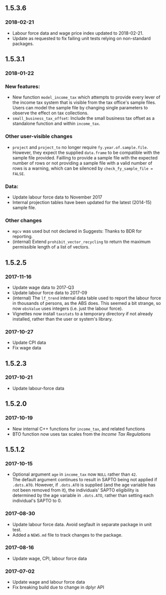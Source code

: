 ## 1.5.3.6
### 2018-02-21
* Labour force data and wage price index updated to 2018-02-21.
* Update as requested to fix failing unit tests relying on non-standard packages.

## 1.5.3.1
### 2018-01-22

### New features:
* New function `model_income_tax` which attempts to provide every lever of the income tax system that is visible from the tax office's sample files. Users can model the sample file by changing single parameters to observe the effect on tax collections.
* `small_business_tax_offset`: Include the small business tax offset as a standalone function and within `income_tax`.

### Other user-visible changes
* `project` and `project_to` no longer require `fy.year.of.sample.file`. However, they expect the supplied `data.frame` to be compatible with the sample file provided. Failling to provide a sample file with the expected number of rows or not providing a sample file with a valid number of rows is a warning, which can be silenced by `check_fy_sample_file = FALSE`. 

### Data:
* Update labour force data to November 2017
* Internal projection tables have been updated for the latest (2014-15) sample file.

### Other changes
* `mgcv` was used but not declared in Suggests: Thanks to BDR for reporting.
* (internal) Extend `prohibit_vector_recycling` to return the maximum permissible length of a list of vectors.

## 1.5.2.5
### 2017-11-16
* Update wage data to 2017-Q3
* Update labour force data to 2017-09
* (internal) The `lf_trend` internal data table used to report the labour force in thousands of persons, as the ABS does. This seemed a bit strange, so now `obsValue` uses integers (i.e. just the labour force). 
* Vignettes now install `taxstats` to a temporary directory if not already installed, rather than the user or system's library.

### 2017-10-27
* Update CPI data
* Fix wage data

## 1.5.2.3
### 2017-10-21
* Update labour-force data

## 1.5.2.0
### 2017-10-19
* New internal C++ functions for `income_tax`, and related functions
* BTO function now uses tax scales from the *Income Tax Regulations*

## 1.5.1.2
### 2017-10-15
* Optional argument `age` in `income_tax` now `NULL` rather than `42`.  
The default argument continues to result in SAPTO being not applied if `.dots.ATO`.
However, if `.dots.ATO` is supplied (and the age variable has not been removed from it),
the individuals' SAPTO eligibility is determined by the age variable in `.dots.ATO`, rather
than setting each individual's SAPTO to 0.

### 2017-08-30
* Update labour force data. Avoid segfault in separate package in unit test.
* Added a `NEWS.md` file to track changes to the package.

### 2017-08-16
* Update wage, CPI, labour force data

### 2017-07-02
* Update wage and labour force data
* Fix breaking build due to change in dplyr API






